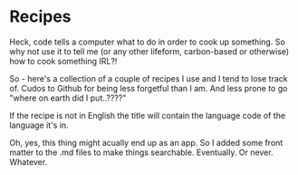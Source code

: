 # Recipes
Heck, code tells a computer what to do in order to cook up something.  So why not use it to tell me (or any other lifeform, carbon-based or otherwise) how to cook something IRL?!  

So - here's a collection of a couple of recipes I use and I tend to lose track of. Cudos to Github for being less forgetful than I am. And less prone to go "where on earth did I put..????"

If the recipe is not in English the title will contain the language code of the language it's in.

Oh, yes, this thing might acually end up as an app. So I added some front matter to the .md files to make things searchable. Eventually. Or never. Whatever.
